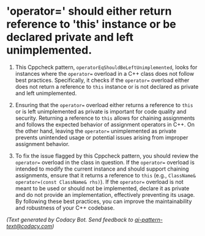 # 'operator=' should either return reference to 'this' instance or be declared private and left unimplemented.

1. This Cppcheck pattern, `operatorEqShouldBeLeftUnimplemented`, looks for instances where the `operator=` overload in a C++ class does not follow best practices. Specifically, it checks if the `operator=` overload either does not return a reference to `this` instance or is not declared as private and left unimplemented.

2. Ensuring that the `operator=` overload either returns a reference to `this` or is left unimplemented as private is important for code quality and security. Returning a reference to `this` allows for chaining assignments and follows the expected behavior of assignment operators in C++. On the other hand, leaving the `operator=` unimplemented as private prevents unintended usage or potential issues arising from improper assignment behavior.

3. To fix the issue flagged by this Cppcheck pattern, you should review the `operator=` overload in the class in question. If the `operator=` overload is intended to modify the current instance and should support chaining assignments, ensure that it returns a reference to `this` (e.g., `ClassName& operator=(const ClassName& rhs)`). If the `operator=` overload is not meant to be used or should not be implemented, declare it as private and do not provide an implementation, effectively preventing its usage. By following these best practices, you can improve the maintainability and robustness of your C++ codebase.

_(Text generated by Codacy Bot. Send feedback to ai-pattern-text@codacy.com)_
